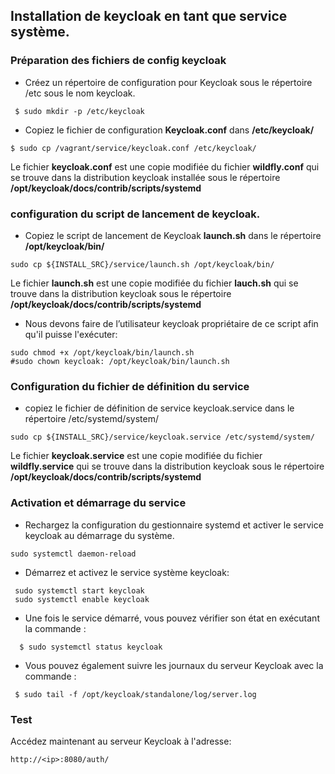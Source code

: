 ## Installation de keycloak en tant que service système.

### Préparation des fichiers de config keycloak
 -	Créez un répertoire de configuration pour Keycloak sous le répertoire /etc sous le nom keycloak.
 ```
  $ sudo mkdir -p /etc/keycloak
```
- 	Copiez le fichier de configuration **Keycloak.conf** dans **/etc/keycloak/**
```
$ sudo cp /vagrant/service/keycloak.conf /etc/keycloak/
```

Le fichier **keycloak.conf** est une copie modifiée du fichier **wildfly.conf** qui se trouve dans la 
distribution keycloak installée sous le répertoire **/opt/keycloak/docs/contrib/scripts/systemd**


### configuration du script de lancement de keycloak.
- Copiez le script de lancement de Keycloak **launch.sh** dans le répertoire **/opt/keycloak/bin/**

```
sudo cp ${INSTALL_SRC}/service/launch.sh /opt/keycloak/bin/
```

Le fichier **launch.sh** est une copie modifiée du fichier **lauch.sh** qui se trouve dans la distribution keycloak 
sous le répertoire **/opt/keycloak/docs/contrib/scripts/systemd**

-	Nous devons faire de l’utilisateur keycloak propriétaire de ce script afin qu'il puisse l'exécuter:
```
sudo chmod +x /opt/keycloak/bin/launch.sh
#sudo chown keycloak: /opt/keycloak/bin/launch.sh
```

### Configuration du fichier de définition du service
-	copiez le fichier de définition de service keycloak.service dans le répertoire /etc/systemd/system/ 
```
sudo cp ${INSTALL_SRC}/service/keycloak.service /etc/systemd/system/
```

Le fichier **keycloak.service** est une copie modifiée du fichier **wildfly.service** qui se trouve dans la distribution 
keycloak sous le répertoire **/opt/keycloak/docs/contrib/scripts/systemd**

### Activation et démarrage du service
- Rechargez la configuration du gestionnaire systemd et activer le service keycloak au démarrage du système.

```
sudo systemctl daemon-reload
```
- Démarrez et activez le service système keycloak:

```
 sudo systemctl start keycloak
 sudo systemctl enable keycloak
```

- Une fois le service démarré, vous pouvez vérifier son état en exécutant la commande :

```
  $ sudo systemctl status keycloak
```

-	Vous pouvez également suivre les journaux du serveur Keycloak avec la commande :
```
 $ sudo tail -f /opt/keycloak/standalone/log/server.log
```

### Test 
Accédez maintenant au serveur Keycloak à l'adresse:
```
http://<ip>:8080/auth/
```
